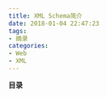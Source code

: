 ```yaml
---
title: XML Schema简介
date: 2018-01-04 22:47:23
tags: 
- 摘录
categories: 
- Web
- XML
---
```


__目录__

<!-- toc -->
<!--more-->
